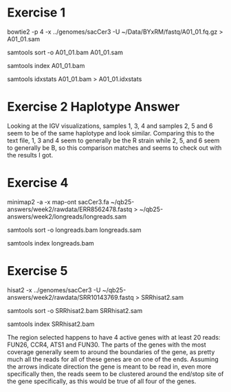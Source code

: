 # Exercise 1

bowtie2 -p 4 -x ../genomes/sacCer3 -U ~/Data/BYxRM/fastq/A01_01.fq.gz > A01_01.sam

samtools sort -o A01_01.bam A01_01.sam

samtools index A01_01.bam

samtools idxstats A01_01.bam > A01_01.idxstats

# Exercise 2 Haplotype Answer

Looking at the IGV visualizations, samples 1, 3, 4 and samples 2, 5 and 6 seem to be of the same haplotype and look similar. Comparing this to the text file, 1, 3 and 4 seem to generally be the R strain while 2, 5, and 6 seem to generally be B, so this comparison matches and seems to check out with the results I got.

# Exercise 4

minimap2 -a -x map-ont sacCer3.fa ~/qb25-answers/week2/rawdata/ERR8562478.fastq > ~/qb25-answers/week2/longreads/longreads.sam 

samtools sort -o longreads.bam longreads.sam

samtools index longreads.bam

# Exercise 5

hisat2 -x ../genomes/sacCer3 -U ~/qb25-answers/week2/rawdata/SRR10143769.fastq > SRRhisat2.sam

samtools sort -o SRRhisat2.bam SRRhisat2.sam 

samtools index SRRhisat2.bam

The region selected happens to have 4 active genes with at least 20 reads: FUN26, CCR4, ATS1 and FUN30. The parts of the genes with the most coverage generally seem to around the boundaries of the gene, as pretty much all the reads for all of these genes are on one of the ends. Assuming the arrows indicate direction the gene is meant to be read in, even more specifically then, the reads seem to be clustered around the end/stop site of the gene specifically, as this would be true of all four of the genes.
